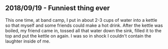
## 2018/09/19 - Funniest thing ever
This one time, at band camp, I put in about 2-3 cups of water into a kettle so that myself and some friends could make a hot drink. After the kettle was boiled, my friend came in, tossed all that water down the sink, filled it to the top and put the kettle on again. I was so in shock I couldn't contain the laughter inside of me.

